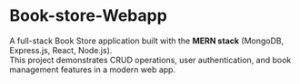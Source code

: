 # Book-store-Webapp
A full-stack Book Store application built with the **MERN stack** (MongoDB, Express.js, React, Node.js).  
This project demonstrates CRUD operations, user authentication, and book management features in a modern web app.
